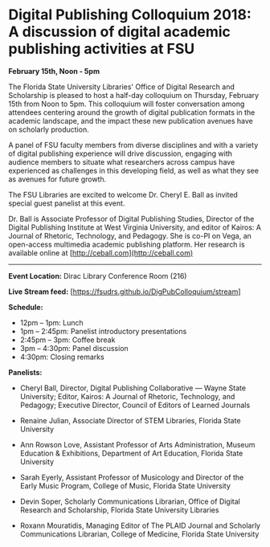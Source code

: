 # Digital Publishing Colloquium 2018: A discussion of digital academic publishing activities at FSU
**February 15th, Noon - 5pm**

The Florida State University Libraries' Office of Digital Research and Scholarship is pleased to host a half-day colloquium on Thursday, February 15th from Noon to 5pm. This colloquium will foster conversation among attendees centering around the growth of digital publication formats in the academic landscape, and the impact these new publication avenues have on scholarly production. 

A panel of FSU faculty members from diverse disciplines and with a variety of digital publishing experience will drive discussion, engaging with audience members to situate what researchers across campus have experienced as challenges in this developing field, as well as what they see as avenues for future growth. 

The FSU Libraries are excited to welcome Dr. Cheryl E. Ball as invited special guest panelist at this event.

Dr. Ball is Associate Professor of Digital Publishing Studies, Director of the Digital Publishing Institute at West Virginia University, and editor of Kairos: A Journal of Rhetoric, Technology, and Pedagogy. She is co-PI on Vega, an open-access multimedia academic publishing platform. Her research is available online at [http://ceball.com](http://ceball.com)

********************************************

**Event Location:** Dirac Library Conference Room (216)

**Live Stream feed:** [https://fsudrs.github.io/DigPubColloquium/stream]

**Schedule:** 

* 12pm – 1pm: Lunch
* 1pm – 2:45pm: Panelist introductory presentations
* 2:45pm – 3pm: Coffee break
* 3pm – 4:30pm: Panel discussion
* 4:30pm: Closing remarks

**Panelists:**

* Cheryl Ball, Director, Digital Publishing Collaborative — Wayne State University; Editor, Kairos: A Journal of Rhetoric, Technology, and Pedagogy; Executive Director, Council of Editors of Learned Journals

* Renaine Julian, Associate Director of STEM Libraries, Florida State University

*  Ann Rowson Love, Assistant Professor of Arts Administration, Museum Education & Exhibitions, Department of Art Education, Florida State University

* Sarah Eyerly, Assistant Professor of Musicology and Director of the Early Music Program, College of Music, Florida State University

* Devin Soper, Scholarly Communications Librarian, Office of Digital Research and Scholarship, Florida State University Libraries

* Roxann Mouratidis, Managing Editor of The PLAID Journal and Scholarly Communications Librarian, College of Medicine, Florida State University


